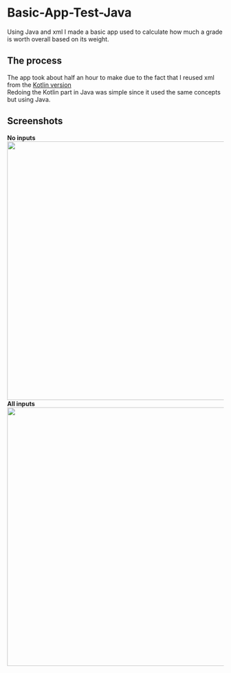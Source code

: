 # Basic-App-Test-Java

Using Java and xml I made a basic app used to calculate how much a grade is worth overall based on its weight.

## The process
The app took about half an hour to make due to the fact that I reused xml from the [Kotlin version](https://github.com/Wavedoo/Basic-App-Test-Kotlin) <br>
Redoing the Kotlin part in Java was simple since it used the same concepts but using Java. <br>
## Screenshots
<b>No inputs</b>
<br>
<img src="https://github.com/Wavedoo/Basic-App-Test-Java/tree/master/screenshots/noinputs.jpg" height=600>
<br>
<b>All inputs</b>
<br>
<img src="https://github.com/Wavedoo/Basic-App-Test-Java/tree/master/screenshots/allinputs.jpg" height=600>

